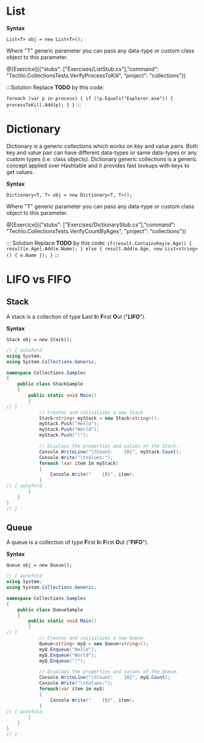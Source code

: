 # List

**Syntax**

`List<T> obj = new List<T>();`

Where "T" generic parameter you can pass any data-type or custom class object to this parameter.

@[Exercice]({"stubs": ["Exercises/ListStub.cs"],"command": "TechIo.CollectionsTests.VerifyProcessToKill", "project": "collections"})

:::Solution
Replace **TODO** by this code:

`
foreach (var p in process) { if (!p.Equals("Explorer.exe")) { processToKill.Add(p); } }
`
:::

# Dictionary
Dictionary is a generic collections which works on key and value pairs. Both key and value pair can have different data-types or same data-types or any custom types (i.e. class objects). Dictionary generic collections is a generic concept applied over Hashtable and it provides fast lookups with keys to get values.

**Syntax**

`Dictionary<T, T> obj = new Dictionary<T, T>();`

Where "T" generic parameter you can pass any data-type or custom class object to this parameter.

@[Exercice]({"stubs": ["Exercises/DictionaryStub.cs"],"command": "TechIo.CollectionsTests.VerifyCountByAges", "project": "collections"})

::: Solution
Replace **TODO** by this code: 
`
    if(result.ContainsKey(e.Age))
    {
            result[e.Age].Add(e.Name);
    }
    else
    {
        result.Add(e.Age, new List<string>() { e.Name });
    }
`
:::

# LIFO vs FIFO
## Stack
A stack is a collection of type **L**ast **I**n **F**irst **O**ut ("**LIFO**").

**Syntax**

`Stack obj = new Stack();`

```C# runnable
// { autofold
using System;
using System.Collections.Generic;

namespace Collections.Samples
{
    public class StackSample
    {
        public static void Main()
        {
// }
            // Creates and initializes a new Stack.
            Stack<string> myStack = new Stack<string>();
            myStack.Push("Hello");
            myStack.Push("World");
            myStack.Push("!");

            // Displays the properties and values of the Stack.
            Console.WriteLine("\tCount:    {0}", myStack.Count);
            Console.Write("\tValues:");
            foreach (var item in myStack)
            {
                Console.Write("    {0}", item);
            }
// { autofold
        }
    }
}
// }
```
## Queue
A queue is a collection of type **F**irst **I**n **F**irst **O**ut ("**FIFO**").

**Syntax**

`Queue obj = new Queue();`

```C# runnable
// { autofold
using System;
using System.Collections.Generic;

namespace Collections.Samples
{
    public class QueueSample
    {
        public static void Main()
        {
// }
            // Creates and initializes a new Queue.
            Queue<string> myQ = new Queue<string>();
            myQ.Enqueue("Hello");
            myQ.Enqueue("World");
            myQ.Enqueue("!");

            // Displays the properties and values of the Queue.
            Console.WriteLine("\tCount:    {0}", myQ.Count);
            Console.Write("\tValues:");
            foreach(var item in myQ)
            {
                Console.Write("    {0}", item);
            }
// { autofold
        }
    }
}
// }
```
